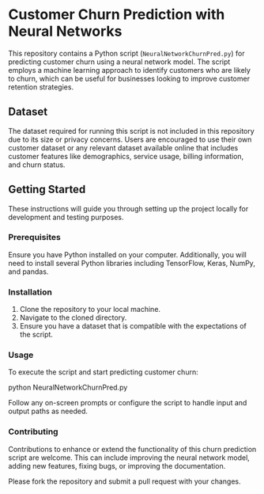 # Customer Churn Prediction with Neural Networks

This repository contains a Python script (`NeuralNetworkChurnPred.py`) for predicting customer churn using a neural network model. The script employs a machine learning approach to identify customers who are likely to churn, which can be useful for businesses looking to improve customer retention strategies.

## Dataset

The dataset required for running this script is not included in this repository due to its size or privacy concerns. Users are encouraged to use their own customer dataset or any relevant dataset available online that includes customer features like demographics, service usage, billing information, and churn status.

## Getting Started

These instructions will guide you through setting up the project locally for development and testing purposes.

### Prerequisites

Ensure you have Python installed on your computer. Additionally, you will need to install several Python libraries including TensorFlow, Keras, NumPy, and pandas. 

### Installation
1. Clone the repository to your local machine.
2. Navigate to the cloned directory.
3. Ensure you have a dataset that is compatible with the expectations of the script.

### Usage
To execute the script and start predicting customer churn:

python NeuralNetworkChurnPred.py

Follow any on-screen prompts or configure the script to handle input and output paths as needed.

### Contributing

Contributions to enhance or extend the functionality of this churn prediction script are welcome. This can include improving the neural network model, adding new features, fixing bugs, or improving the documentation.

Please fork the repository and submit a pull request with your changes.
